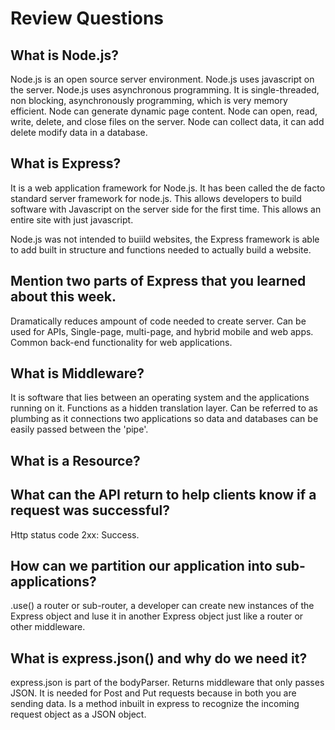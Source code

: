 # Review Questions

## What is Node.js?

Node.js is an open source server environment. Node.js uses javascript on the server. Node.js uses asynchronous programming. It is single-threaded, non blocking, asynchronously programming, which is very memory efficient. Node can generate dynamic page content. Node can open, read, write, delete, and close files on the server. Node can collect data, it can add delete modify data in a database.

## What is Express?

It is a web application framework for Node.js. It has been called the de facto standard server framework for node.js. This allows developers to build software with Javascript on the server side for the first time. This allows an entire site with just javascript.

Node.js was not intended to buiild websites, the Express framework is able to add built in structure and functions needed to actually build a website.

## Mention two parts of Express that you learned about this week.

Dramatically reduces ampount of code needed to create server.
Can be used for APIs, Single-page, multi-page, and hybrid mobile and web apps. Common back-end functionality for web applications.

## What is Middleware?

It is software that lies between an operating system and the applications running on it. Functions as a hidden translation layer. Can be referred to as plumbing as it connections two applications so data and databases can be easily passed between the 'pipe'.

## What is a Resource?

## What can the API return to help clients know if a request was successful?

Http status code 2xx: Success.

## How can we partition our application into sub-applications?

.use() a router or sub-router, a developer can create new instances of the Express object and luse it in another Express object just like a router or other middleware.

## What is express.json() and why do we need it?

express.json is part of the bodyParser. Returns middleware that only passes JSON.
It is needed for Post and Put requests because in both you are sending data. Is a method inbuilt in express to recognize the incoming request object as a JSON object.
